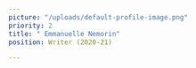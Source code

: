 ```yaml
---
picture: "/uploads/default-profile-image.png"
priority: 2
title: " Emmanuelle Nemorin"
position: Writer (2020-21)

---
```

